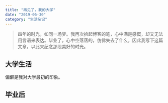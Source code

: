 ```yaml
---
title: "再见了，我的大学"
date: "2019-06-30"
category: "生活杂记"
---
```


> 四年的时光，如同一场梦。我再次拾起博客的笔，心中满是感慨，却又无法用言语来表达。毕业了，心中空落落的，仿佛失去了什么，因此我写下这篇文章，以此来纪念那段美好的时光。

## 大学生活

偏僻是我对大学最初的印象。

## 毕业后
